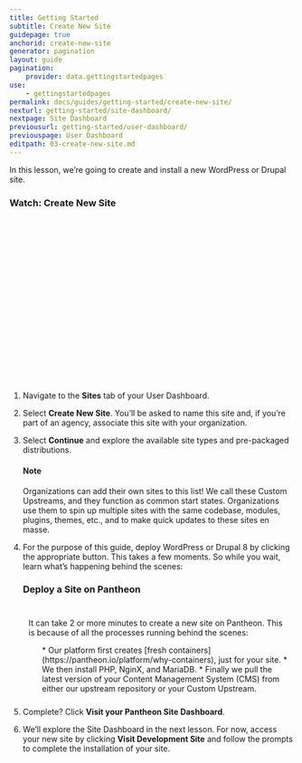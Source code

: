 ```yaml
---
title: Getting Started
subtitle: Create New Site
guidepage: true
anchorid: create-new-site
generator: pagination
layout: guide
pagination:
    provider: data.gettingstartedpages
use:
    - gettingstartedpages
permalink: docs/guides/getting-started/create-new-site/
nexturl: getting-started/site-dashboard/
nextpage: Site Dashboard
previousurl: getting-started/user-dashboard/
previouspage: User Dashboard
editpath: 03-create-new-site.md
---
```

In this lesson, we’re going to create and install a new WordPress or Drupal site.

<div class="panel panel-video panel-guide" id="accordion">
    <div class="panel-heading panel-video-heading">
        <a class="accordion-toggle panel-video-title collapsed" data-toggle="collapse" data-parent="#accordion" data-proofer-ignore data-target="#ssh-task"><h3 class="panel-title panel-video-title" style="cursor:pointer;"><span style="line-height:.9" class="glyphicons glyphicons-facetime-video"></span> Watch: Create New Site</h3></a>
      </div>
      <div id="ssh-task" class="collapse" style="padding:10px;">
        <script src="//fast.wistia.com/embed/medias/6fvbeowg58.jsonp" async></script><script src="//fast.wistia.com/assets/external/E-v1.js" async></script><div class="wistia_responsive_padding" style="padding:56.25% 0 0 0;position:relative;"><div class="wistia_responsive_wrapper" style="height:100%;left:0;position:absolute;top:0;width:100%;"><div class="wistia_embed wistia_async_6fvbeowg58 videoFoam=true" style="height:100%;width:100%">&nbsp;</div></div></div>
      </div>
    </div>

1. Navigate to the **<span class="glyphicons glyphicons-more-windows" aria-hidden="true"></span> Sites** tab of your User Dashboard.

2. Select **<span class="glyphicons glyphicons-plus" aria-hidden="true"></span> Create New Site**. You’ll be asked to name this site and, if you’re part of an agency, associate this site with your organization.

3. Select **Continue** and explore the available site types and pre-packaged distributions.

    <div class="alert alert-info">
    <h4 class="info">Note</h4>
    <p>Organizations can add their own sites to this list! We call these Custom Upstreams, and they function as common start states. Organizations use them to spin up multiple sites with the same codebase, modules, plugins, themes, etc., and to make quick updates to these sites en masse.
    </p></div>

4. For the purpose of this guide, deploy WordPress or Drupal 8 by clicking the appropriate button. This takes a few moments. So while you wait, learn what’s happening behind the scenes:

    <div class="panel panel-video panel-guide" id="accordion">
      <div class="panel-heading panel-video-heading">
         <a class="accordion-toggle panel-video-title collapsed" data-toggle="collapse" data-parent="#accordion" data-proofer-ignore data-target="#understand-deploy"><h3 class="panel-title panel-video-title" style="cursor:pointer;"><span style="line-height:.9" class="glyphicons glyphicons-lightbulb"></span> Deploy a Site on Pantheon</h3></a>
       </div>
       <div id="understand-deploy" class="collapse" style="padding:10px;">
         <p markdown="1">It can take 2 or more minutes to create a new site on Pantheon. This is because of all the processes running behind the scenes:</p>
         <ul markdown="1">
         * Our platform first creates [fresh containers](https://pantheon.io/platform/why-containers), just for your site.
         * We then install PHP, NginX, and MariaDB.
         * Finally we pull the latest version of your Content Management System (CMS) from either our upstream repository or your Custom Upstream.
         </ul>
       </div>
     </div>


5. Complete? Click **Visit your Pantheon Site Dashboard**.

6. We’ll explore the Site Dashboard in the next lesson. For now, access your new site by clicking **<span class="glyphicons glyphicons-new-window-alt" aria-hidden="true"></span> Visit Development Site** and follow the prompts to complete the installation of your site.

